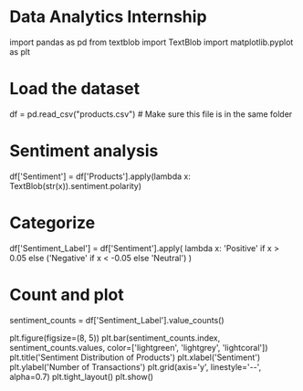 # Data Analytics Internship
import pandas as pd
from textblob import TextBlob
import matplotlib.pyplot as plt

# Load the dataset
df = pd.read_csv("products.csv")  # Make sure this file is in the same folder

# Sentiment analysis
df['Sentiment'] = df['Products'].apply(lambda x: TextBlob(str(x)).sentiment.polarity)

# Categorize
df['Sentiment_Label'] = df['Sentiment'].apply(
    lambda x: 'Positive' if x > 0.05 else ('Negative' if x < -0.05 else 'Neutral')
)

# Count and plot
sentiment_counts = df['Sentiment_Label'].value_counts()

plt.figure(figsize=(8, 5))
plt.bar(sentiment_counts.index, sentiment_counts.values, color=['lightgreen', 'lightgrey', 'lightcoral'])
plt.title('Sentiment Distribution of Products')
plt.xlabel('Sentiment')
plt.ylabel('Number of Transactions')
plt.grid(axis='y', linestyle='--', alpha=0.7)
plt.tight_layout()
plt.show()
